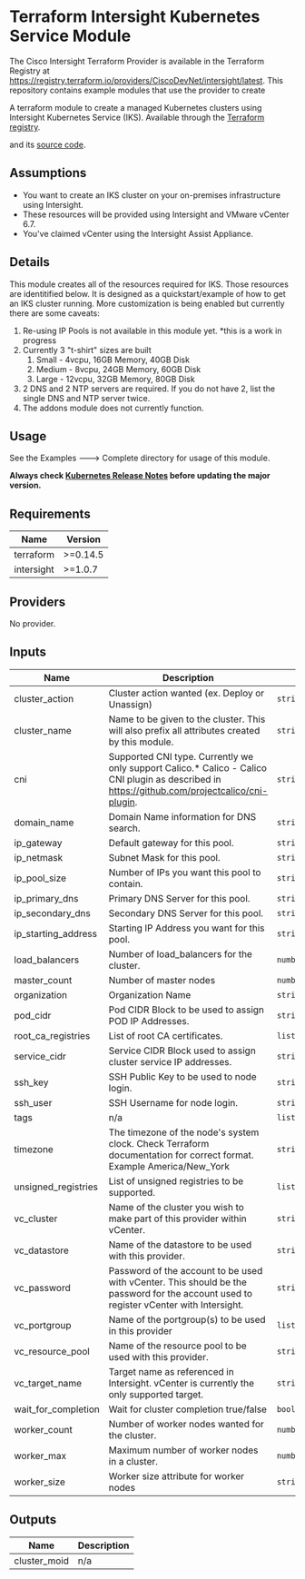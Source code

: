 # Terraform Intersight Kubernetes Service Module

The Cisco Intersight Terraform Provider is available in the Terraform Registry at https://registry.terraform.io/providers/CiscoDevNet/intersight/latest.  This repository contains example modules that use the provider to create 

A terraform module to create a managed Kubernetes clusters using Intersight Kubernetes Service (IKS). Available through the [Terraform registry](https://registry.terraform.io/providers/CiscoDevNet/intersight/latest).
<!-- Inspired by and adapted from [this doc](https://registry.terraform.io/providers/CiscoDevNet/intersight/latest/docs) -->
and its [source code](https://github.com/CiscoDevNet/terraform-provider-intersight).


## Assumptions

* You want to create an IKS cluster on your on-premises infrastructure using Intersight.
* These resources will be provided using Intersight and VMware vCenter 6.7.
* You've claimed vCenter using the Intersight Assist Appliance.

## Details

This module creates all of the resources required for IKS.  Those resources are identitified below.  It is designed as a quickstart/example of how to get an IKS cluster running.  More customization is being enabled but currently there are some caveats:

1.  Re-using IP Pools is not available in this module yet.  *this is a work in progress
2.  Currently 3 "t-shirt" sizes are built
    1.  Small - 4vcpu, 16GB Memory, 40GB Disk
    2.  Medium - 8vcpu, 24GB Memory, 60GB Disk
    3.  Large - 12vcpu, 32GB Memory, 80GB Disk
3.  2 DNS and 2 NTP servers are required.  If you do not have 2, list the single DNS and NTP server twice.
4.  The addons module does not currently function.

## Usage

See the Examples ---> Complete directory for usage of this module.

**Always check [Kubernetes Release Notes](https://kubernetes.io/docs/setup/release/notes/) before updating the major version.**


<!-- BEGINNING OF PRE-COMMIT-TERRAFORM DOCS HOOK -->
## Requirements

| Name | Version |
|------|---------|
| terraform | >=0.14.5 |
| intersight | >=1.0.7 |

## Providers

No provider.

## Inputs

| Name | Description | Type | Default | Required |
|------|-------------|------|---------|:--------:|
| cluster\_action | Cluster action wanted (ex. Deploy or Unassign) | `string` | `"Unassign"` | no |
| cluster\_name | Name to be given to the cluster.  This will also prefix all attributes created by this module. | `string` | n/a | yes |
| cni | Supported CNI type. Currently we only support Calico.\* Calico - Calico CNI plugin as described in https://github.com/projectcalico/cni-plugin. | `string` | `"Calico"` | no |
| domain\_name | Domain Name information for DNS search. | `string` | n/a | yes |
| ip\_gateway | Default gateway for this pool. | `string` | n/a | yes |
| ip\_netmask | Subnet Mask for this pool. | `string` | n/a | yes |
| ip\_pool\_size | Number of IPs you want this pool to contain. | `string` | n/a | yes |
| ip\_primary\_dns | Primary DNS Server for this pool. | `string` | n/a | yes |
| ip\_secondary\_dns | Secondary DNS Server for this pool. | `string` | `""` | no |
| ip\_starting\_address | Starting IP Address you want for this pool. | `string` | n/a | yes |
| load\_balancers | Number of load\_balancers for the cluster. | `number` | `3` | no |
| master\_count | Number of master nodes | `number` | `1` | no |
| organization | Organization Name | `string` | `"default"` | no |
| pod\_cidr | Pod CIDR Block to be used to assign POD IP Addresses. | `string` | `"100.65.0.0/16"` | no |
| root\_ca\_registries | List of root CA certificates. | `list(string)` | `[]` | no |
| service\_cidr | Service CIDR Block used to assign cluster service IP addresses. | `string` | `"100.64.0.0/24"` | no |
| ssh\_key | SSH Public Key to be used to node login. | `string` | n/a | yes |
| ssh\_user | SSH Username for node login. | `string` | n/a | yes |
| tags | n/a | `list(map(string))` | `[]` | no |
| timezone | The timezone of the node's system clock.  Check Terraform documentation for correct format.  Example America/New\_York | `string` | n/a | yes |
| unsigned\_registries | List of unsigned registries to be supported. | `list(string)` | `[]` | no |
| vc\_cluster | Name of the cluster you wish to make part of this provider within vCenter. | `string` | n/a | yes |
| vc\_datastore | Name of the datastore to be used with this provider. | `string` | n/a | yes |
| vc\_password | Password of the account to be used with vCenter.  This should be the password for the account used to register vCenter with Intersight. | `string` | n/a | yes |
| vc\_portgroup | Name of the portgroup(s) to be used in this provider | `list(string)` | n/a | yes |
| vc\_resource\_pool | Name of the resource pool to be used with this provider. | `string` | `""` | no |
| vc\_target\_name | Target name as referenced in Intersight.  vCenter is currently the only supported target. | `string` | n/a | yes |
| wait\_for\_completion | Wait for cluster completion true/false | `bool` | `false` | no |
| worker\_count | Number of worker nodes wanted for the cluster. | `number` | `2` | no |
| worker\_max | Maximum number of worker nodes in a cluster. | `number` | `50` | no |
| worker\_size | Worker size attribute for worker nodes | `string` | n/a | yes |

## Outputs

| Name | Description |
|------|-------------|
| cluster\_moid | n/a |

<!-- END OF PRE-COMMIT-TERRAFORM DOCS HOOK -->